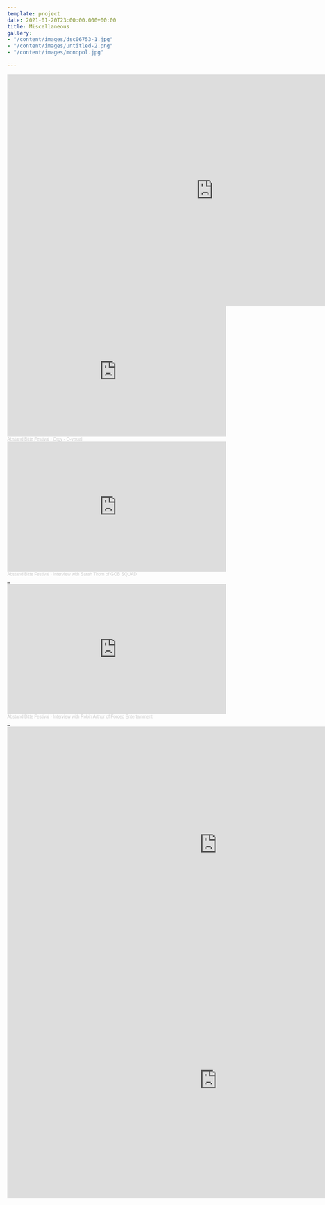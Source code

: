 ```yaml
---
template: project
date: 2021-01-20T23:00:00.000+00:00
title: Miscellaneous
gallery:
- "/content/images/dsc06753-1.jpg"
- "/content/images/untitled-2.png"
- "/content/images/monopol.jpg"

---
```

<iframe width="950" height="534" src="https://www.youtube.com/embed/KnVd5aV6PgA" title="YouTube video player" frameborder="0" allow="accelerometer; autoplay; clipboard-write; encrypted-media; gyroscope; picture-in-picture" allowfullscreen></iframe>

<iframe width="100%" height="300" scrolling="no" frameborder="no" allow="autoplay" src="https://w.soundcloud.com/player/?url=https%3A//api.soundcloud.com/tracks/1055572072&color=%23ff5500&auto_play=false&hide_related=false&show_comments=true&show_user=true&show_reposts=false&show_teaser=true&visual=true"></iframe><div style="font-size: 10px; color: #cccccc;line-break: anywhere;word-break: normal;overflow: hidden;white-space: nowrap;text-overflow: ellipsis; font-family: Interstate,Lucida Grande,Lucida Sans Unicode,Lucida Sans,Garuda,Verdana,Tahoma,sans-serif;font-weight: 100;"><a href="https://soundcloud.com/user-445319206" title="Abstand Bitte Festival" target="_blank" style="color: #cccccc; text-decoration: none;">Abstand Bitte Festival</a> · <a href="https://soundcloud.com/user-445319206/orgy-o-visual" title="Orgy - O-visual" target="_blank" style="color: #cccccc; text-decoration: none;">Orgy - O-visual</a></div>

<iframe width="100%" height="300" scrolling="no" frameborder="no" allow="autoplay" src="https://w.soundcloud.com/player/?url=https%3A//api.soundcloud.com/tracks/1055996656&color=%23ff5500&auto_play=false&hide_related=false&show_comments=true&show_user=true&show_reposts=false&show_teaser=true&visual=true"></iframe><div style="font-size: 10px; color: #cccccc;line-break: anywhere;word-break: normal;overflow: hidden;white-space: nowrap;text-overflow: ellipsis; font-family: Interstate,Lucida Grande,Lucida Sans Unicode,Lucida Sans,Garuda,Verdana,Tahoma,sans-serif;font-weight: 100;"><a href="https://soundcloud.com/user-445319206" title="Abstand Bitte Festival" target="_blank" style="color: #cccccc; text-decoration: none;">Abstand Bitte Festival</a> · <a href="https://so_ndcloud.com/user-445319206/interview-with-sarah-thom-of-gob-squad__" title="Interview with Sarah Thom of GOB SQUAD" target="_blank" style="color: #cccccc; text-decoration: none;">Interview with Sarah Thom of GOB SQUAD</a></div>_

<iframe width="100%" height="300" scrolling="no" frameborder="no" allow="autoplay" src="https://w.soundcloud.com/player/?url=https%3A//api.soundcloud.com/tracks/1056022528&color=%23ff5500&auto_play=false&hide_related=false&show_comments=true&show_user=true&show_reposts=false&show_teaser=true&visual=true"></iframe><div style="font-size: 10px; color: #cccccc;line-break: anywhere;word-break: normal;overflow: hidden;white-space: nowrap;text-overflow: ellipsis; font-family: Interstate,Lucida Grande,Lucida Sans Unicode,Lucida Sans,Garuda,Verdana,Tahoma,sans-serif;font-weight: 100;"><a href="https://soundcloud.com/user-445319206" title="Abstand Bitte Festival" target="_blank" style="color: #cccccc; text-decoration: none;">Abstand Bitte Festival</a> · <a href="https://soundcloud.com/ser-445319206/interview-with-robin-arthur-of-forced-entertainment_" title="Interview with Robin Arthur of Forced Entertainment" target="_blank" style="color: #cccccc; text-decoration: none;">Interview with Robin Arthur of Forced Entertainment</a></div>_

<iframe width="966" height="543" src="https://www.youtube.com/embed/Ljdbu3tCn50" frameborder="0" allow="accelerometer; autoplay; clipboard-write; encrypted-media; gyroscope; picture-in-picture" allowfullscreen></iframe>

<iframe width="966" height="543" src="https://www.youtube.com/embed/Po_ddB9n8iQ" frameborder="0" allow="accelerometer; autoplay; clipboard-write; encrypted-media; gyroscope; picture-in-picture" allowfullscreen></iframe>
